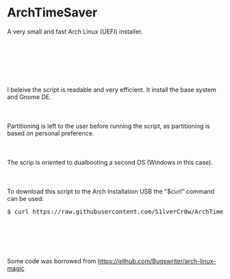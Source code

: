# ArchTimeSaver
A very small and fast Arch Linux (UEFI) installer.
\
\
\
\
\
\
\
\
I beleive the script is readable and very efficient. 
It install the base system and Gnome DE.
\
\
\
\
Partitioning is left to the user before running the script,
as partitioning is based on personal preference.
\
\
\
\
The scrip is oriented to dualbooting a second OS (Windows in this case).
\
\
\
\
To download this script to the Arch Installation USB the "$curl" command can be used:
<pre>$ curl https://raw.githubusercontent.com/S1lverCr0w/ArchTimeSaver/main/arch_install.sh > arch_installscript.sh</pre> 
\
\
\
\
\
Some code was borrowed from 
https://github.com/Bugswriter/arch-linux-magic
